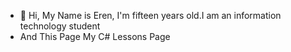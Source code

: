 - 👋 Hi, My Name is Eren, I'm fifteen years old.I am an information technology student
- And This Page My C# Lessons Page

